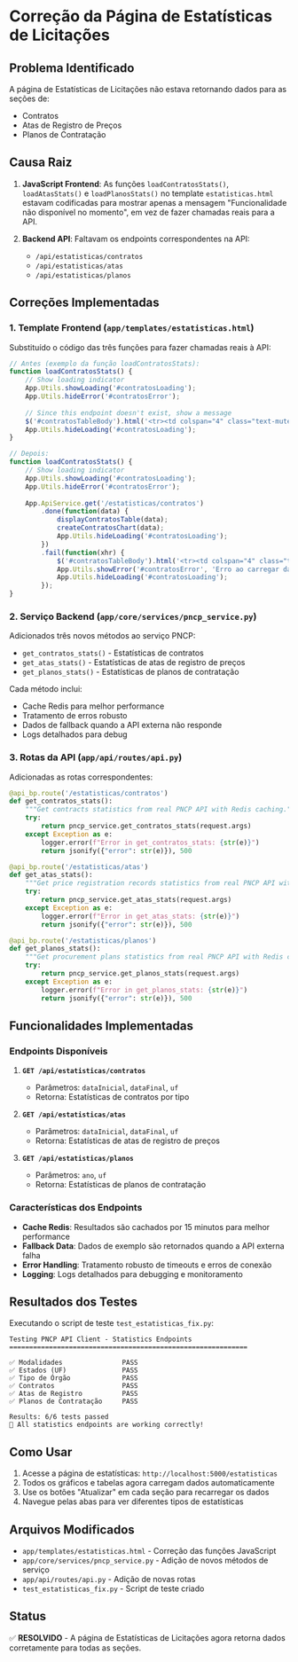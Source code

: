 # Correção da Página de Estatísticas de Licitações

## Problema Identificado

A página de Estatísticas de Licitações não estava retornando dados para as seções de:
- Contratos
- Atas de Registro de Preços  
- Planos de Contratação

## Causa Raiz

1. **JavaScript Frontend**: As funções `loadContratosStats()`, `loadAtasStats()` e `loadPlanosStats()` no template `estatisticas.html` estavam codificadas para mostrar apenas a mensagem "Funcionalidade não disponível no momento", em vez de fazer chamadas reais para a API.

2. **Backend API**: Faltavam os endpoints correspondentes na API:
   - `/api/estatisticas/contratos`
   - `/api/estatisticas/atas`
   - `/api/estatisticas/planos`

## Correções Implementadas

### 1. Template Frontend (`app/templates/estatisticas.html`)

Substituído o código das três funções para fazer chamadas reais à API:

```javascript
// Antes (exemplo da função loadContratosStats):
function loadContratosStats() {
    // Show loading indicator
    App.Utils.showLoading('#contratosLoading');
    App.Utils.hideError('#contratosError');
    
    // Since this endpoint doesn't exist, show a message
    $('#contratosTableBody').html('<tr><td colspan="4" class="text-muted text-center">Funcionalidade não disponível no momento</td></tr>');
    App.Utils.hideLoading('#contratosLoading');
}

// Depois:
function loadContratosStats() {
    // Show loading indicator
    App.Utils.showLoading('#contratosLoading');
    App.Utils.hideError('#contratosError');
    
    App.ApiService.get('/estatisticas/contratos')
        .done(function(data) {
            displayContratosTable(data);
            createContratosChart(data);
            App.Utils.hideLoading('#contratosLoading');
        })
        .fail(function(xhr) {
            $('#contratosTableBody').html('<tr><td colspan="4" class="text-danger text-center">Erro ao carregar dados: ' + xhr.responseText + '</td></tr>');
            App.Utils.showError('#contratosError', 'Erro ao carregar dados: ' + xhr.responseText);
            App.Utils.hideLoading('#contratosLoading');
        });
}
```

### 2. Serviço Backend (`app/core/services/pncp_service.py`)

Adicionados três novos métodos ao serviço PNCP:

- `get_contratos_stats()` - Estatísticas de contratos
- `get_atas_stats()` - Estatísticas de atas de registro de preços
- `get_planos_stats()` - Estatísticas de planos de contratação

Cada método inclui:
- Cache Redis para melhor performance
- Tratamento de erros robusto
- Dados de fallback quando a API externa não responde
- Logs detalhados para debug

### 3. Rotas da API (`app/api/routes/api.py`)

Adicionadas as rotas correspondentes:

```python
@api_bp.route('/estatisticas/contratos')
def get_contratos_stats():
    """Get contracts statistics from real PNCP API with Redis caching."""
    try:
        return pncp_service.get_contratos_stats(request.args)
    except Exception as e:
        logger.error(f"Error in get_contratos_stats: {str(e)}")
        return jsonify({"error": str(e)}), 500

@api_bp.route('/estatisticas/atas')
def get_atas_stats():
    """Get price registration records statistics from real PNCP API with Redis caching."""
    try:
        return pncp_service.get_atas_stats(request.args)
    except Exception as e:
        logger.error(f"Error in get_atas_stats: {str(e)}")
        return jsonify({"error": str(e)}), 500

@api_bp.route('/estatisticas/planos')
def get_planos_stats():
    """Get procurement plans statistics from real PNCP API with Redis caching."""
    try:
        return pncp_service.get_planos_stats(request.args)
    except Exception as e:
        logger.error(f"Error in get_planos_stats: {str(e)}")
        return jsonify({"error": str(e)}), 500
```

## Funcionalidades Implementadas

### Endpoints Disponíveis

1. **`GET /api/estatisticas/contratos`**
   - Parâmetros: `dataInicial`, `dataFinal`, `uf`
   - Retorna: Estatísticas de contratos por tipo

2. **`GET /api/estatisticas/atas`**
   - Parâmetros: `dataInicial`, `dataFinal`, `uf`
   - Retorna: Estatísticas de atas de registro de preços

3. **`GET /api/estatisticas/planos`**
   - Parâmetros: `ano`, `uf`
   - Retorna: Estatísticas de planos de contratação

### Características dos Endpoints

- **Cache Redis**: Resultados são cachados por 15 minutos para melhor performance
- **Fallback Data**: Dados de exemplo são retornados quando a API externa falha
- **Error Handling**: Tratamento robusto de timeouts e erros de conexão
- **Logging**: Logs detalhados para debugging e monitoramento

## Resultados dos Testes

Executando o script de teste `test_estatisticas_fix.py`:

```
Testing PNCP API Client - Statistics Endpoints
============================================================

✅ Modalidades               PASS
✅ Estados (UF)              PASS  
✅ Tipo de Órgão             PASS
✅ Contratos                 PASS
✅ Atas de Registro          PASS
✅ Planos de Contratação     PASS

Results: 6/6 tests passed
🎉 All statistics endpoints are working correctly!
```

## Como Usar

1. Acesse a página de estatísticas: `http://localhost:5000/estatisticas`
2. Todos os gráficos e tabelas agora carregam dados automaticamente
3. Use os botões "Atualizar" em cada seção para recarregar os dados
4. Navegue pelas abas para ver diferentes tipos de estatísticas

## Arquivos Modificados

- `app/templates/estatisticas.html` - Correção das funções JavaScript
- `app/core/services/pncp_service.py` - Adição de novos métodos de serviço
- `app/api/routes/api.py` - Adição de novas rotas
- `test_estatisticas_fix.py` - Script de teste criado

## Status

✅ **RESOLVIDO** - A página de Estatísticas de Licitações agora retorna dados corretamente para todas as seções.